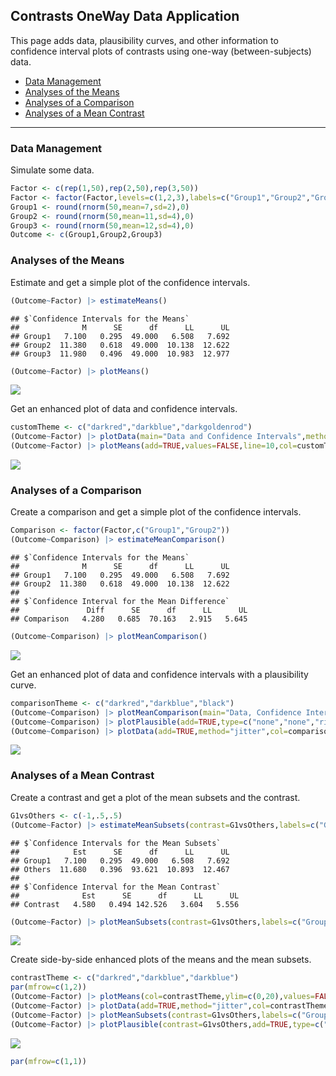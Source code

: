 
## Contrasts OneWay Data Application

This page adds data, plausibility curves, and other information to
confidence interval plots of contrasts using one-way (between-subjects)
data.

- [Data Management](#data-management)
- [Analyses of the Means](#analyses-of-the-means)
- [Analyses of a Comparison](#analyses-of-a-comparison)
- [Analyses of a Mean Contrast](#analyses-of-a-mean-contrast)

------------------------------------------------------------------------

### Data Management

Simulate some data.

``` r
Factor <- c(rep(1,50),rep(2,50),rep(3,50))
Factor <- factor(Factor,levels=c(1,2,3),labels=c("Group1","Group2","Group3"))
Group1 <- round(rnorm(50,mean=7,sd=2),0)
Group2 <- round(rnorm(50,mean=11,sd=4),0)
Group3 <- round(rnorm(50,mean=12,sd=4),0)
Outcome <- c(Group1,Group2,Group3)
```

### Analyses of the Means

Estimate and get a simple plot of the confidence intervals.

``` r
(Outcome~Factor) |> estimateMeans()
```

    ## $`Confidence Intervals for the Means`
    ##              M      SE      df      LL      UL
    ## Group1   7.100   0.295  49.000   6.508   7.692
    ## Group2  11.380   0.618  49.000  10.138  12.622
    ## Group3  11.980   0.496  49.000  10.983  12.977

``` r
(Outcome~Factor) |> plotMeans()
```

![](figures/Contrasts-OneWay-ConfidenceA-1.png)<!-- -->

Get an enhanced plot of data and confidence intervals.

``` r
customTheme <- c("darkred","darkblue","darkgoldenrod")
(Outcome~Factor) |> plotData(main="Data and Confidence Intervals",method="jitter",col=customTheme)
(Outcome~Factor) |> plotMeans(add=TRUE,values=FALSE,line=10,col=customTheme)
```

![](figures/Contrasts-OneWay-ConfidenceB-1.png)<!-- -->

### Analyses of a Comparison

Create a comparison and get a simple plot of the confidence intervals.

``` r
Comparison <- factor(Factor,c("Group1","Group2"))
(Outcome~Comparison) |> estimateMeanComparison()
```

    ## $`Confidence Intervals for the Means`
    ##              M      SE      df      LL      UL
    ## Group1   7.100   0.295  49.000   6.508   7.692
    ## Group2  11.380   0.618  49.000  10.138  12.622
    ## 
    ## $`Confidence Interval for the Mean Difference`
    ##               Diff      SE      df      LL      UL
    ## Comparison   4.280   0.685  70.163   2.915   5.645

``` r
(Outcome~Comparison) |> plotMeanComparison()
```

![](figures/Contrasts-OneWay-ComparisonA-1.png)<!-- -->

Get an enhanced plot of data and confidence intervals with a
plausibility curve.

``` r
comparisonTheme <- c("darkred","darkblue","black")
(Outcome~Comparison) |> plotMeanComparison(main="Data, Confidence Intervals, and a Plausibility Curve",ylim=c(0,20),values=FALSE,col=comparisonTheme)
(Outcome~Comparison) |> plotPlausible(add=TRUE,type=c("none","none","right"),col=comparisonTheme)
(Outcome~Comparison) |> plotData(add=TRUE,method="jitter",col=comparisonTheme)
```

![](figures/Contrasts-OneWay-ComparisonB-1.png)<!-- -->

### Analyses of a Mean Contrast

Create a contrast and get a plot of the mean subsets and the contrast.

``` r
G1vsOthers <- c(-1,.5,.5)
(Outcome~Factor) |> estimateMeanSubsets(contrast=G1vsOthers,labels=c("Group1","Others"))
```

    ## $`Confidence Intervals for the Mean Subsets`
    ##            Est      SE      df      LL      UL
    ## Group1   7.100   0.295  49.000   6.508   7.692
    ## Others  11.680   0.396  93.621  10.893  12.467
    ## 
    ## $`Confidence Interval for the Mean Contrast`
    ##              Est      SE      df      LL      UL
    ## Contrast   4.580   0.494 142.526   3.604   5.556

``` r
(Outcome~Factor) |> plotMeanSubsets(contrast=G1vsOthers,labels=c("Group1","Others"))
```

![](figures/Contrasts-OneWay-ContrastA-1.png)<!-- -->

Create side-by-side enhanced plots of the means and the mean subsets.

``` r
contrastTheme <- c("darkred","darkblue","darkblue")
par(mfrow=c(1,2))
(Outcome~Factor) |> plotMeans(col=contrastTheme,ylim=c(0,20),values=FALSE,main="")
(Outcome~Factor) |> plotData(add=TRUE,method="jitter",col=contrastTheme)
(Outcome~Factor) |> plotMeanSubsets(contrast=G1vsOthers,labels=c("Group1","Others"),col=comparisonTheme,ylim=c(0,20),ylab="",values=FALSE,main="")
(Outcome~Factor) |> plotPlausible(contrast=G1vsOthers,add=TRUE,type=c("none","none","right"),col=comparisonTheme)
```

![](figures/Contrasts-OneWay-ContrastB-1.png)<!-- -->

``` r
par(mfrow=c(1,1))
```
